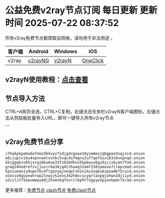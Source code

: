 # 公益免费v2ray节点订阅  每日更新  更新时间 2025-07-22 08:37:52  
所有v2ray免费节点都爬取自网络，请勿用于非法用途 。

|  客户端  | Android  | Windows  | iOS  |
|  ----  | ----   | ----  |----  |
| v2ray  | [v2rayNG](https://v2rayng100.com/) | [v2rayN](https://v2rayn100.com/) | [OneClick]() |
## v2rayN使用教程：[点击查看](https://v2rayn100.com/) 

## 节点导入方法  
CTRL+A网页全选，CTRL+C复制，右键点击任务栏v2rayN客户端图标，左键点击从剪贴板批量导入URL，即可一键导入所有v2ray节点  
、、


## v2ray免费节点分享

```  
c7hqkpkpemu6e7emz5b4vyz7idjgdvgaaa3dyimmeojqbgpea3xqjoid.onion
w6ijuptxiku4xpnnaetxvnkc5vqcdu7mgns2u77qefoixi63vbvnpnqd.onion
kbjggqkzv65ivcqj6bumvp337z6264huv5kpkwuv6gu5yjiskvan7fad.onion
grwp24hodrefzvjjuccrkw3mjq4tzhaaq32amf33dzpmuxe7ilepcmad.onion
hpniueoejy4opn7bc4ftgazyqjoeqwlvh2uiku2xqku6zpoa4bf5ruid.onion
osbivz6guyeahrwp2lnwyjk2xos342h4ocsxyqrlaopqjuhwn2djiiyd.onion
u2cvlit75owumwpy4dj2hsmvkq7nvrclkpht7xgyye2pyoxhpmclkrad.onion

```

更多推荐：[免费节点](https://clashgithub.com)  [clash节点](https://github.com/aiboboxx/clashfree)  [免费clash节点](https://clashbk.github.io/)
